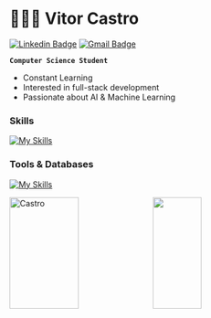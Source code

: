 
<h1>👨🏽‍💻 Vitor Castro</h1>

[![Linkedin Badge](https://img.shields.io/badge/-LinkedIn-000000?style=flat-square&logo=Linkedin&logoColor=white&link=https://www.linkedin.com/in/castroqzw/)](https://www.linkedin.com/in/castroqzw/)
[![Gmail Badge](https://img.shields.io/badge/-vc07castro@gmail.com-000000?style=flat-square&logo=Gmail&logoColor=white&link=mailto:vc07castro@gmail.com)](mailto:vc07castro@gmail.com)


**`Computer Science Student`**

- Constant Learning
-  Interested in full-stack development
-  Passionate about AI & Machine Learning

<div style="flex-basis: 48%"; align="left">
  <h3>Skills</h3>
  
  [![My Skills](https://skillicons.dev/icons?i=python,c,cpp&perline=10)](https://skillicons.dev)
 
</div>

<div style="flex-basis: 48%"; align="left">
  <h3>Tools & Databases</h3>

  [![My Skills](https://skillicons.dev/icons?i=nodejs,firebase,linux,&perline=10)](https://skillicons.dev)

  
</div>

<div align="left">

<div align="left">  
  <img width="49%" height="195px" src="https://github-readme-stats.vercel.app/api?username=castroqzw&show_icons=true&count_private=true&hide_border=true&title_color=c9d1d9&icon_color=c9d1d9&text_color=c9d1d9&bg_color=000000" alt=Castro dev github stats" /> 
  <img width="41%" height="195px" src="https://github-readme-stats.vercel.app/api/top-langs/?username=castroqzw&layout=compact&hide_border=true&title_color=c9d1d9&text_color=c9d1d9&bg_color=000000" />
</div>
  
</div>


